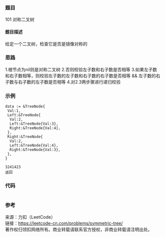 ### 题目

101 对称二叉树

#### 题目描述

给定一个二叉树，检查它是否是镜像对称的

### 思路

1.根节点为nil则是对称二叉树
2.否则校验左子数和右子数是否相等
3.如果左子数和右子数相等，则校验左子数的左子数和右子数的右子数是否相等 && 左子数的右子数与右子数的左子数是否相等
4.对2.3两步骤进行递归校验

### 示例

```golang
data := &TreeNode{
 Val:1,
 Left:&TreeNode{
  Val:2,
  Left:&TreeNode{Val:3},
  Right:&TreeNode{Val:4},
 },
 Right:&TreeNode{
  Val:2,
  Left:&TreeNode{Val:4},
  Right:&TreeNode{Val:3},
 },
}

3241423
返回
```

### 代码

```golang

```

### 参考

来源：力扣（LeetCode）  
链接：<https://leetcode-cn.com/problems/symmetric-tree/>  
著作权归领扣网络所有。商业转载请联系官方授权，非商业转载请注明出处。

